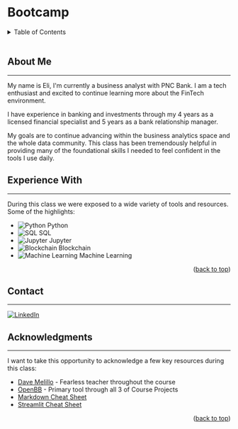 # Bootcamp

<a name="readme-top"></a>
<!-- TABLE OF CONTENTS -->
<details>
  <summary>Table of Contents</summary>
  <ol>
    <li><a href="/module_projects/">Module Projects</a></li>
    <li><a href="#about-me">About Me</a></li>
    <li><a href="#built-with">Experience With</a></li>
    <li><a href="#contact">Contact</a></li>
    <li><a href="#acknowledgments">Acknowledgments</a></li>
  </ol>
</details>
<br>

## About Me
---
My name is Eli, I'm currently a business analyst with PNC Bank.  I am a tech enthusiast and excited to continue learning more about the FinTech environment.

I have experience in banking and investments through my 4 years as a licensed financial specialist and 5 years as a bank relationship manager.

My goals are to continue advancing within the business analytics space and the whole data community.  This class has been tremendously helpful in providing many of the foundational skills I needed to feel confident in the tools I use daily.


## Experience With
---
During this class we were exposed to a wide variety of tools and resources.  Some of the highlights:

* ![Python](https://img.icons8.com/?size=40&id=13441&format=png) Python
* ![SQL](https://img.icons8.com/?size=40&id=m4jPUWKxN9UY&format=png) SQL
* ![Jupyter](https://img.icons8.com/?size=40&id=J0SgMWzAxqFj&format=png) Jupyter
* ![Blockchain](https://img.icons8.com/?size=40&id=24460&format=png) Blockchain
* ![Machine Learning](https://img.icons8.com/?size=40&id=IM1zmzuzvwiu&format=png) Machine Learning


<p align="right">(<a href="#readme-top">back to top</a>)</p>



<!-- CONTACT -->
## Contact
---
 [![LinkedIn](https://img.icons8.com/?size=48&id=13930&format=png)](https://www.linkedin.com/in/elipickhart/) 




<!-- ACKNOWLEDGMENTS -->
## Acknowledgments
---
I want to take this opportunity to acknowledge a few key resources during this class:

* [Dave Melillo](https://www.linkedin.com/in/davemelillojr/) - Fearless teacher throughout the course
* [OpenBB](https://www.openbb.co/) - Primary tool through all 3 of Course Projects
* [Markdown Cheat Sheet](https://www.markdownguide.org/cheat-sheet)
* [Streamlit Cheat Sheet](https://daniellewisdl-streamlit-cheat-sheet-app-ytm9sg.streamlit.app/)

<p align="right">(<a href="#readme-top">back to top</a>)</p>